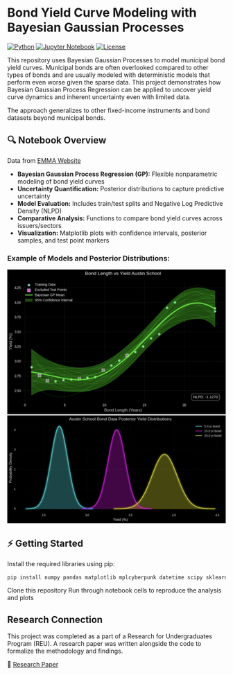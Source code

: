 # Bond Yield Curve Modeling with Bayesian Gaussian Processes

[![Python](https://img.shields.io/badge/python-3.13-blue)](https://www.python.org/)
[![Jupyter Notebook](https://img.shields.io/badge/Jupyter-Notebook-orange)](https://jupyter.org/)
[![License](https://img.shields.io/badge/license-MIT-green)](LICENSE)

This repository uses Bayesian Gaussian Processes to model municipal bond yield curves. Municipal bonds are often overlooked compared to other types of bonds and are usually modeled with deterministic models that perform even worse given the sparse data. This project demonstrates how Bayesian Gaussian Process Regression can be applied to uncover yield curve dynamics and inherent uncertainty even with limited data.

The approach generalizes to other fixed-income instruments and bond datasets beyond municipal bonds.

## 🔍 Notebook Overview

Data from [EMMA Website](https://emma.msrb.org/)

- **Bayesian Gaussian Process Regression (GP):** Flexible nonparametric modeling of bond yield curves  
- **Uncertainty Quantification:** Posterior distributions to capture predictive uncertainty  
- **Model Evaluation:** Includes train/test splits and Negative Log Predictive Density (NLPD)  
- **Comparative Analysis:** Functions to compare bond yield curves across issuers/sectors  
- **Visualization:** Matplotlib plots with confidence intervals, posterior samples, and test point markers


### Example of Models and Posterior Distributions:

![Alt Text](images/bayesian_model.png)
![Alt Text](images/posterior_distributions.png)

## ⚡ Getting Started

Install the required libraries using pip:

```bash
pip install numpy pandas matplotlib mplcyberpunk datetime scipy sklearn
```

Clone this repository 
Run through notebook cells to reproduce the analysis and plots


## Research Connection

This project was completed as a part of a Research for Undergraduates Program (REU). A research paper was written alongside the code to formalize the methodology and findings. 

🔗 [Research Paper](https://drive.google.com/file/d/1cYeYV2rkz7CBj5UKULra5SL2RA-PPwyO/view)
